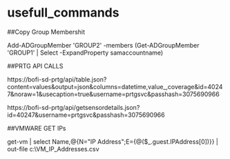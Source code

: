 # usefull_commands

##Copy Group Membershit

Add-ADGroupMember 'GROUP2' -members (Get-ADGroupMember 'GROUP1' | Select -ExpandProperty samaccountname)


##PRTG API CALLS


https://bofi-sd-prtg/api/table.json?content=values&output=json&columns=datetime,value_,coverage&id=40247&noraw=1&usecaption=true&username=prtgsvc&passhash=3075690966

https://bofi-sd-prtg/api/getsensordetails.json?id=40247&username=prtgsvc&passhash=3075690966


##VMWARE GET IPs

get-vm | select Name,@{N="IP Address";E={@($_.guest.IPAddress[0])}} |
         out-file c:\VM_IP_Addresses.csv
